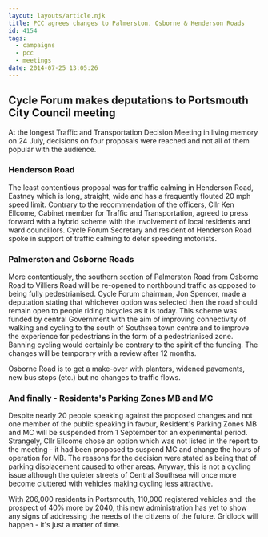 ```yaml
---
layout: layouts/article.njk
title: PCC agrees changes to Palmerston, Osborne & Henderson Roads
id: 4154
tags:
  - campaigns
  - pcc
  - meetings
date: 2014-07-25 13:05:26
---
```


## Cycle Forum makes deputations to Portsmouth City Council meeting

At the longest Traffic and Transportation Decision Meeting in living memory on 24 July, decisions on four proposals were reached and not all of them popular with the audience.

### Henderson Road

The least contentious proposal was for traffic calming in Henderson Road, Eastney which is long, straight, wide and has a frequently flouted 20 mph speed limit. Contrary to the recommendation of the officers, Cllr Ken Ellcome, Cabinet member for Traffic and Transportation, agreed to press forward with a hybrid scheme with the involvement of local residents and ward councillors. Cycle Forum Secretary and resident of Henderson Road spoke in support of traffic calming to deter speeding motorists.

### Palmerston and Osborne Roads

More contentiously, the southern section of Palmerston Road from Osborne Road to Villiers Road will be re-opened to northbound traffic as opposed to being fully pedestrianised. Cycle Forum chairman, Jon Spencer, made a deputation stating that whichever option was selected then the road should remain open to people riding bicycles as it is today. This scheme was funded by central Government with the aim of improving connectivity of walking and cycling to the south of Southsea town centre and to improve the experience for pedestrians in the form of a pedestrianised zone. Banning cycling would certainly be contrary to the spirit of the funding. The changes will be temporary with a review after 12 months.

Osborne Road is to get a make-over with planters, widened pavements, new bus stops (etc.) but no changes to traffic flows.

### And finally - Residents's Parking Zones MB and MC

Despite nearly 20 people speaking against the proposed changes and not one member of the public speaking in favour, Resident's Parking Zones MB and MC will be suspended from 1 September tor an experimental period. Strangely, Cllr Ellcome chose an option which was not listed in the report to the meeting - it had been proposed to suspend MC and change the hours of operation for MB. The reasons for the decision were stated as being that of parking displacement caused to other areas. Anyway, this is not a cycling issue although the quieter streets of Central Southsea will once more become cluttered with vehicles making cycling less attractive.

With 206,000 residents in Portsmouth, 110,000 registered vehicles and  the prospect of 40% more by 2040, this new administration has yet to show any signs of addressing the needs of the citizens of the future. Gridlock will happen - it's just a matter of time.